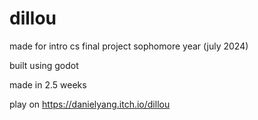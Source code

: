 # dillou

made for intro cs final project sophomore year (july 2024)

built using godot

made in 2.5 weeks

play on https://danielyang.itch.io/dillou
